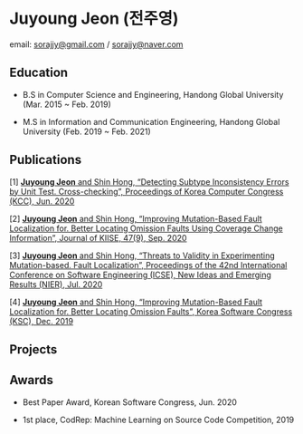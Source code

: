 # Juyoung Jeon (전주영)


email: sorajjy@gmail.com / sorajjy@naver.com



## Education

- B.S in Computer Science and Engineering, Handong Global University (Mar. 2015 ~ Feb. 2019)


- M.S in Information and Communication Engineering, Handong Global University (Feb. 2019 ~ Feb. 2021)

## Publications

[1] [**Juyoung Jeon** and Shin Hong, “Detecting Subtype Inconsistency Errors by Unit Test. Cross-checking”, Proceedings of Korea Computer Congress (KCC), Jun. 2020](https://www.dbpia.co.kr/Journal/articleDetail?nodeId=NODE09874401)  

[2] [**Juyoung Jeon** and Shin Hong, “Improving Mutation-Based Fault Localization for. Better Locating Omission Faults Using Coverage Change Information”, Journal of KIISE, 47(9), Sep. 2020](https://www.kci.go.kr/kciportal/ci/sereArticleSearch/ciSereArtiView.kci?sereArticleSearchBean.artiId=ART002625040)  

[3] [**Juyoung Jeon** and Shin Hong, “Threats to Validity in Experimenting Mutation-based. Fault Localization”, Proceedings of the 42nd International Conference on Software Engineering (ICSE), New Ideas and Emerging Results (NIER), Jul. 2020](https://dl.acm.org/doi/abs/10.1145/3377816.3381746)   

[4] [**Juyoung Jeon** and Shin Hong, “Improving Mutation-Based Fault Localization for. Better Locating Omission Faults”, Korea Software Congress (KSC), Dec. 2019](https://www.dbpia.co.kr/Journal/articleDetail?nodeId=NODE09301554) 

## Projects



## Awards
- Best Paper Award, Korean Software Congress, Jun. 2020

- 1st place, CodRep: Machine Learning on Source Code Competition, 2019
